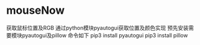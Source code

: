 # mouseNow
获取鼠标位置及RGB
通过python模块pyautogui获取位置及颜色实现
预先安装需要模块pyautogui及pillow
命令如下
pip3 install pyautogui
pip3 install pillow
